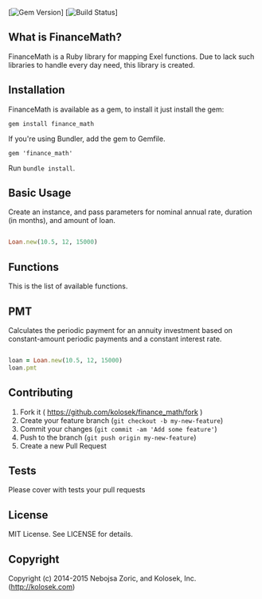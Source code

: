 [![Gem Version](https://img.shields.io/badge/finance_math-0.2-blue.svg)]
[![Build Status](https://img.shields.io/badge/build-passing-green.svg)]


## What is FinanceMath?

FinanceMath is a Ruby library for mapping Exel functions. Due to lack such libraries to handle every day need, this library is created.

## Installation

FinanceMath is available as a gem, to install it just install the gem:

    gem install finance_math

If you're using Bundler, add the gem to Gemfile.

    gem 'finance_math'

Run `bundle install`.

## Basic Usage

Create an instance, and pass parameters for nominal annual rate, duration (in months), and amount of loan.

```ruby

Loan.new(10.5, 12, 15000)
```

## Functions 

This is the list of available functions.

## PMT

Calculates the periodic payment for an annuity investment based on constant-amount periodic payments and a constant interest rate.

```ruby

loan = Loan.new(10.5, 12, 15000)
loan.pmt
```

## Contributing

1. Fork it ( https://github.com/kolosek/finance_math/fork )
2. Create your feature branch (`git checkout -b my-new-feature`)
3. Commit your changes (`git commit -am 'Add some feature'`)
4. Push to the branch (`git push origin my-new-feature`)
5. Create a new Pull Request

## Tests

Please cover with tests your pull requests

## License

MIT License. See LICENSE for details.

## Copyright

Copyright (c) 2014-2015 Nebojsa Zoric, and Kolosek, Inc. (http://kolosek.com)
